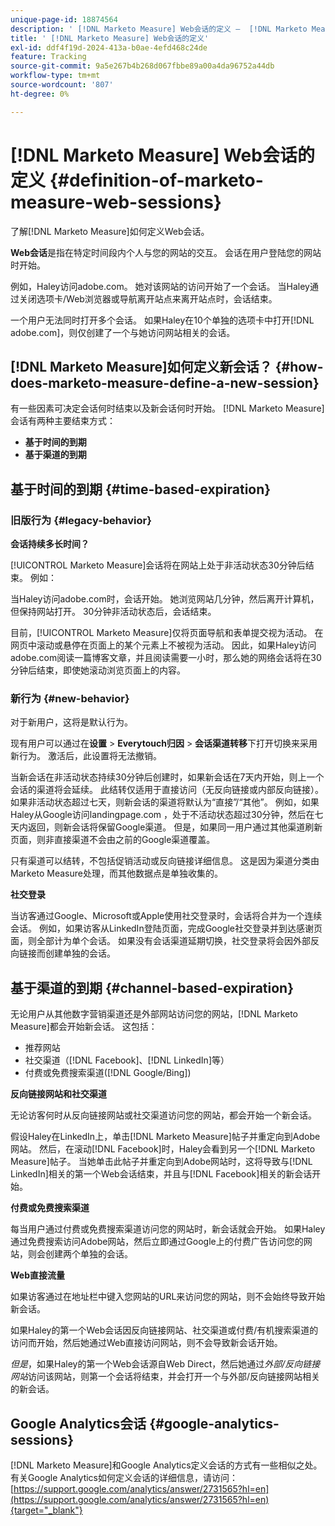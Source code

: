 ```yaml
---
unique-page-id: 18874564
description: ' [!DNL Marketo Measure] Web会话的定义 —  [!DNL Marketo Measure]'
title: ' [!DNL Marketo Measure] Web会话的定义'
exl-id: ddf4f19d-2024-413a-b0ae-4efd468c24de
feature: Tracking
source-git-commit: 9a5e267b4b268d067fbbe89a00a4da96752a44db
workflow-type: tm+mt
source-wordcount: '807'
ht-degree: 0%

---
```


# [!DNL Marketo Measure] Web会话的定义 {#definition-of-marketo-measure-web-sessions}

了解[!DNL Marketo Measure]如何定义Web会话。

**Web会话**&#x200B;是指在特定时间段内个人与您的网站的交互。 会话在用户登陆您的网站时开始。

例如，Haley访问adobe.com。 她对该网站的访问开始了一个会话。 当Haley通过关闭选项卡/Web浏览器或导航离开站点来离开站点时，会话结束。

一个用户无法同时打开多个会话。 如果Haley在10个单独的选项卡中打开[!DNL adobe.com]，则仅创建了一个与她访问网站相关的会话。

## [!DNL Marketo Measure]如何定义新会话？ {#how-does-marketo-measure-define-a-new-session}

有一些因素可决定会话何时结束以及新会话何时开始。 [!DNL Marketo Measure]会话有两种主要结束方式：

* **基于时间的到期**
* **基于渠道的到期**

## 基于时间的到期 {#time-based-expiration}

### 旧版行为 {#legacy-behavior}

**会话持续多长时间？**

[!UICONTROL Marketo Measure]会话将在网站上处于非活动状态30分钟后结束。 例如：

当Haley访问adobe.com时，会话开始。 她浏览网站几分钟，然后离开计算机，但保持网站打开。 30分钟非活动状态后，会话结束。

目前，[!UICONTROL Marketo Measure]仅将页面导航和表单提交视为活动。 在网页中滚动或悬停在页面上的某个元素上不被视为活动。 因此，如果Haley访问adobe.com阅读一篇博客文章，并且阅读需要一小时，那么她的网络会话将在30分钟后结束，即使她滚动浏览页面上的内容。

### 新行为 {#new-behavior}

对于新用户，这将是默认行为。

现有用户可以通过在&#x200B;**设置** > **Everytouch归因** > **会话渠道转移**&#x200B;下打开切换来采用新行为。 激活后，此设置将无法撤销。

当新会话在非活动状态持续30分钟后创建时，如果新会话在7天内开始，则上一个会话的渠道将会延续。 此结转仅适用于直接访问（无反向链接或内部反向链接）。 如果非活动状态超过七天，则新会话的渠道将默认为“直接”/“其他”。 例如，如果Haley从Google访问landingpage.com ，处于不活动状态超过30分钟，然后在七天内返回，则新会话将保留Google渠道。 但是，如果同一用户通过其他渠道刷新页面，则非直接渠道不会由之前的Google渠道覆盖。

只有渠道可以结转，不包括促销活动或反向链接详细信息。 这是因为渠道分类由Marketo Measure处理，而其他数据点是单独收集的。

**社交登录**

当访客通过Google、Microsoft或Apple使用社交登录时，会话将合并为一个连续会话。 例如，如果访客从LinkedIn登陆页面，完成Google社交登录并到达感谢页面，则全部计为单个会话。 如果没有会话渠道延期切换，社交登录将会因外部反向链接而创建单独的会话。

## 基于渠道的到期 {#channel-based-expiration}

无论用户从其他数字营销渠道还是外部网站访问您的网站，[!DNL Marketo Measure]都会开始新会话。 这包括：

* 推荐网站
* 社交渠道（[!DNL Facebook]、[!DNL LinkedIn]等）
* 付费或免费搜索渠道([!DNL Google/Bing])

**反向链接网站和社交渠道**

无论访客何时从反向链接网站或社交渠道访问您的网站，都会开始一个新会话。

假设Haley在LinkedIn上，单击[!DNL Marketo Measure]帖子并重定向到Adobe网站。 然后，在滚动[!DNL Facebook]时，Haley会看到另一个[!DNL Marketo Measure]帖子。 当她单击此帖子并重定向到Adobe网站时，这将导致与[!DNL LinkedIn]相关的第一个Web会话结束，并且与[!DNL Facebook]相关的新会话开始。

**付费或免费搜索渠道**

每当用户通过付费或免费搜索渠道访问您的网站时，新会话就会开始。 如果Haley通过免费搜索访问Adobe网站，然后立即通过Google上的付费广告访问您的网站，则会创建两个单独的会话。

**Web直接流量**

如果访客通过在地址栏中键入您网站的URL来访问您的网站，则不会始终导致开始新会话。

如果Haley的第一个Web会话因反向链接网站、社交渠道或付费/有机搜索渠道的访问而开始，然后她通过Web直接访问网站，则不会导致新会话开始。

_但是_，如果Haley的第一个Web会话源自Web Direct，然后她通过&#x200B;_外部/反向链接网站_&#x200B;访问该网站，则第一个会话将结束，并会打开一个与外部/反向链接网站相关的新会话。

## Google Analytics会话 {#google-analytics-sessions}

[!DNL Marketo Measure]和Google Analytics定义会话的方式有一些相似之处。 有关Google Analytics如何定义会话的详细信息，请访问： [https://support.google.com/analytics/answer/2731565?hl=en](https://support.google.com/analytics/answer/2731565?hl=en){target="_blank"}
